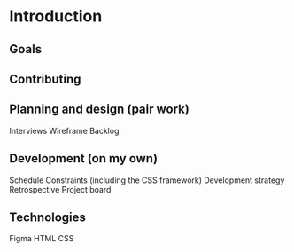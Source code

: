 # Introduction


## Goals

   
## Contributing


## Planning and design (pair work)

   Interviews
   Wireframe
   Backlog

## Development (on my own)

   Schedule
   Constraints (including the CSS framework)
   Development strategy
   Retrospective
   Project board

## Technologies

   Figma
   HTML
   CSS
  
   

